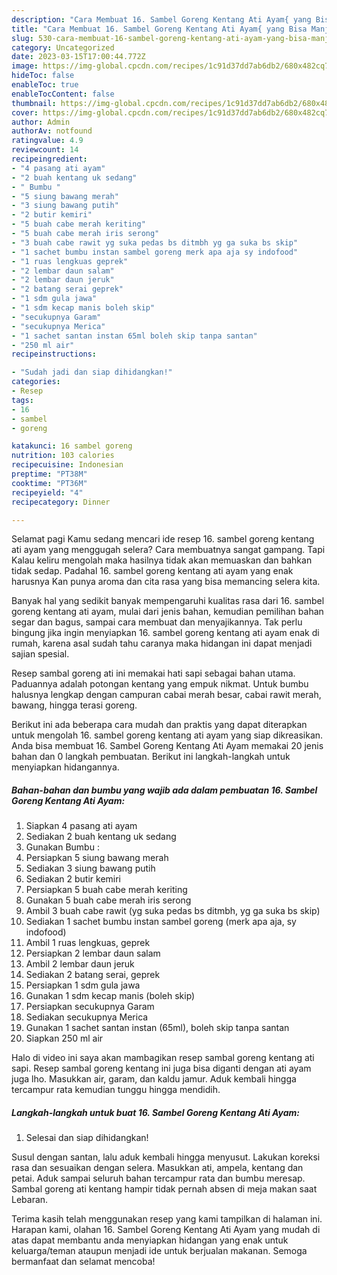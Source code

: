 ```yaml
---
description: "Cara Membuat 16. Sambel Goreng Kentang Ati Ayam{ yang Bisa Manjain Lidah,  Menu Buat lebaran"
title: "Cara Membuat 16. Sambel Goreng Kentang Ati Ayam{ yang Bisa Manjain Lidah,  Menu Buat lebaran"
slug: 530-cara-membuat-16-sambel-goreng-kentang-ati-ayam-yang-bisa-manjain-lidah-menu-buat-lebaran
category: Uncategorized
date: 2023-03-15T17:00:44.772Z
image: https://img-global.cpcdn.com/recipes/1c91d37dd7ab6db2/680x482cq70/16-sambel-goreng-kentang-ati-ayam-foto-resep-utama.jpg
hideToc: false
enableToc: true
enableTocContent: false
thumbnail: https://img-global.cpcdn.com/recipes/1c91d37dd7ab6db2/680x482cq70/16-sambel-goreng-kentang-ati-ayam-foto-resep-utama.jpg
cover: https://img-global.cpcdn.com/recipes/1c91d37dd7ab6db2/680x482cq70/16-sambel-goreng-kentang-ati-ayam-foto-resep-utama.jpg
author: Admin
authorAv: notfound
ratingvalue: 4.9
reviewcount: 14
recipeingredient:
- "4 pasang ati ayam"
- "2 buah kentang uk sedang"
- " Bumbu "
- "5 siung bawang merah"
- "3 siung bawang putih"
- "2 butir kemiri"
- "5 buah cabe merah keriting"
- "5 buah cabe merah iris serong"
- "3 buah cabe rawit yg suka pedas bs ditmbh yg ga suka bs skip"
- "1 sachet bumbu instan sambel goreng merk apa aja sy indofood"
- "1 ruas lengkuas geprek"
- "2 lembar daun salam"
- "2 lembar daun jeruk"
- "2 batang serai geprek"
- "1 sdm gula jawa"
- "1 sdm kecap manis boleh skip"
- "secukupnya Garam"
- "secukupnya Merica"
- "1 sachet santan instan 65ml boleh skip tanpa santan"
- "250 ml air"
recipeinstructions:

- "Sudah jadi dan siap dihidangkan!"
categories:
- Resep
tags:
- 16
- sambel
- goreng

katakunci: 16 sambel goreng 
nutrition: 103 calories
recipecuisine: Indonesian
preptime: "PT38M"
cooktime: "PT36M"
recipeyield: "4"
recipecategory: Dinner

---
```



Selamat pagi Kamu sedang mencari ide resep 16. sambel goreng kentang ati ayam yang menggugah selera? Cara membuatnya sangat gampang. Tapi Kalau keliru mengolah maka hasilnya tidak akan memuaskan dan bahkan tidak sedap. Padahal 16. sambel goreng kentang ati ayam yang enak harusnya Kan punya aroma dan cita rasa yang bisa memancing selera kita.


Banyak hal yang sedikit banyak mempengaruhi kualitas rasa dari 16. sambel goreng kentang ati ayam, mulai dari jenis bahan, kemudian pemilihan bahan segar dan bagus, sampai cara membuat dan menyajikannya. Tak perlu bingung jika ingin menyiapkan 16. sambel goreng kentang ati ayam enak di rumah, karena asal sudah tahu caranya maka hidangan ini dapat menjadi sajian spesial.

Resep sambal goreng ati ini memakai hati sapi sebagai bahan utama. Paduannya adalah potongan kentang yang empuk nikmat. Untuk bumbu halusnya lengkap dengan campuran cabai merah besar, cabai rawit merah, bawang, hingga terasi goreng.


Berikut ini ada beberapa cara mudah dan praktis yang dapat diterapkan untuk mengolah 16. sambel goreng kentang ati ayam yang siap dikreasikan. Anda bisa membuat 16. Sambel Goreng Kentang Ati Ayam memakai 20 jenis bahan dan 0 langkah pembuatan. Berikut ini langkah-langkah untuk menyiapkan hidangannya.

<!--inarticleads1-->

##### Bahan-bahan dan bumbu yang wajib ada dalam pembuatan 16. Sambel Goreng Kentang Ati Ayam:

1. Siapkan 4 pasang ati ayam
1. Sediakan 2 buah kentang uk sedang
1. Gunakan  Bumbu :
1. Persiapkan 5 siung bawang merah
1. Sediakan 3 siung bawang putih
1. Sediakan 2 butir kemiri
1. Persiapkan 5 buah cabe merah keriting
1. Gunakan 5 buah cabe merah iris serong
1. Ambil 3 buah cabe rawit (yg suka pedas bs ditmbh, yg ga suka bs skip)
1. Sediakan 1 sachet bumbu instan sambel goreng (merk apa aja, sy indofood)
1. Ambil 1 ruas lengkuas, geprek
1. Persiapkan 2 lembar daun salam
1. Ambil 2 lembar daun jeruk
1. Sediakan 2 batang serai, geprek
1. Persiapkan 1 sdm gula jawa
1. Gunakan 1 sdm kecap manis (boleh skip)
1. Persiapkan secukupnya Garam
1. Sediakan secukupnya Merica
1. Gunakan 1 sachet santan instan (65ml), boleh skip tanpa santan
1. Siapkan 250 ml air


Halo di video ini saya akan mambagikan resep sambal goreng kentang ati sapi. Resep sambal goreng kentang ini juga bisa diganti dengan ati ayam juga lho. Masukkan air, garam, dan kaldu jamur. Aduk kembali hingga tercampur rata kemudian tunggu hingga mendidih. 

<!--inarticleads2-->

##### Langkah-langkah untuk buat 16. Sambel Goreng Kentang Ati Ayam:


1. Selesai dan siap dihidangkan!

Susul dengan santan, lalu aduk kembali hingga menyusut. Lakukan koreksi rasa dan sesuaikan dengan selera. Masukkan ati, ampela, kentang dan petai. Aduk sampai seluruh bahan tercampur rata dan bumbu meresap. Sambal goreng ati kentang hampir tidak pernah absen di meja makan saat Lebaran. 

Terima kasih telah menggunakan resep yang kami tampilkan di halaman ini. Harapan kami, olahan 16. Sambel Goreng Kentang Ati Ayam yang mudah di atas dapat membantu anda menyiapkan hidangan yang enak untuk keluarga/teman ataupun menjadi ide untuk berjualan makanan. Semoga bermanfaat dan selamat mencoba!
